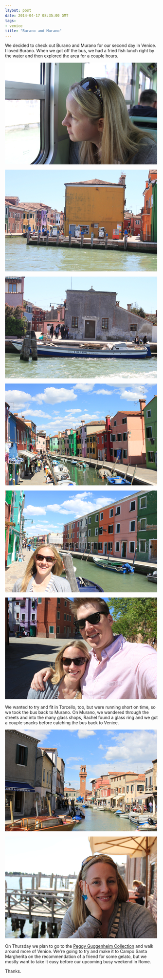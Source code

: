 ```yaml
---
layout: post
date: 2014-04-17 08:35:00 GMT
tags:
- venice
title: "Burano and Murano"
---
```

<p>We decided to check out Burano and Murano for our second day in Venice. I loved Burano. When we got off the bus, we had a fried fish lunch right by the water and then explored the area for a couple hours.</p>
<p><img alt="image" src="/images/0adf43c1954974e4da83b519a078e2028712611be6e010c08bc076f584530ec0.jpg" /></p>
<p><img alt="image" src="/images/01f202a68e7350421b27bf4bfb7fed878a71226e536e34feeba9f9eaf9030bfd.jpg" /></p>
<p></p>
<p><img alt="image" src="/images/b1f634e7084ab0b881b6432f1368b73b7932c44dfbd1cd8ff8d51099c5f585c8.jpg" /></p>
<p><img alt="image" src="/images/937786f7fb1aae5c1afe9494900698655a8edc4ac6583e7a17e197773fad15b0.jpg" /></p>
<p></p>
<p><img alt="image" src="/images/3ccfdf720b0a1b475b4931aaee86ac00e495e1f9ad2481f04e23e49794f8a798.jpg" /></p>
<p></p>
<p></p>
<p><img alt="image" src="/images/1743aba6f86e22172dbf4783b10461a156ef318b34ec8e17ccb4ae37c61688ac.jpg" /></p>
<p></p>
<p></p>
<p>We wanted to try and fit in Torcello, too, but were running short on time, so we took the bus back to Murano. On Murano, we wandered through the streets and into the many glass shops, Rachel found a glass ring and we got a couple snacks before catching the bus back to Venice.</p>
<p><img alt="image" src="/images/60adff77e053421cced17d3592c328c2f1cbcef3d5de9b13ce8e631d929787d1.jpg" /></p>
<p><img alt="image" src="/images/5efe87cbe00f412266ef2a6104c3d794c22c9aec086259e3070ce70a76afca05.jpg" /></p>
<p></p>
<p></p>
<p>On Thursday we plan to go to the&nbsp;<a href="http://www.guggenheim-venice.it/inglese/default.html">Peggy Guggenheim Collection</a>&nbsp;and walk around more of Venice. We're going to try and make it to&nbsp;Campo Santa Margherita on the recommendation of a friend for some gelato, but we mostly want to take it easy before our upcoming busy weekend in Rome.</p>
<p>Thanks.</p>
